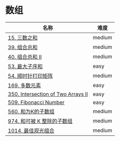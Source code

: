 # 数组

**名称**|**难度**
--------|--------
[15. 三数之和](../problems/15.%20三数之和)|medium
[39. 组合总和](../problems/39.%20组合总和)|medium
[40. 组合总和 II](../problems/40.%20组合总和%20II)|medium
[53. 最大子序和](../problems/53.%20最大子序和)|easy
[54. 顺时针打印矩阵](../problems/54.%20顺时针打印矩阵)|medium
[169. 多数元素](../problems/169.%20多数元素)|easy
[350. Intersection of Two Arrays II](../problems/350.%20Intersection%20of%20Two%20Arrays%20II)|easy
[509. Fibonacci Number](../problems/509.%20Fibonacci%20Number)|easy
[560. 和为K的子数组](../problems/560.%20和为K的子数组)|medium
[974. 和可被 K 整除的子数组](../problems/974.%20和可被%20K%20整除的子数组)|medium
[1014. 最佳观光组合](../problems/1014.%20最佳观光组合)|medium
